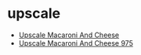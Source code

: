 # upscale

 * [Upscale Macaroni And Cheese](../../index/u/upscale-macaroni-and-cheese-975.json)
 * [Upscale Macaroni And Cheese 975](../../index/u/upscale-macaroni-and-cheese-975.json)
